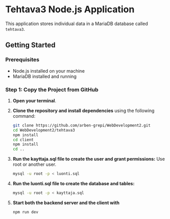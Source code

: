 # Tehtava3 Node.js Application

This application stores individual data in a MariaDB database called `tehtava3`.

## Getting Started

### Prerequisites

- Node.js installed on your machine
- MariaDB installed and running

### Step 1: Copy the Project from GitHub

1. **Open your terminal**.

2. **Clone the repository and install dependencies** using the following command:

   ```bash
   git clone https://github.com/arben-grepi/WebDevelopment2.git
   cd WebDevelopment2/tehtava3
   npm install
   cd client
   npm install
   cd ..

   ```

3. **Run the kayttaja.sql file to create the user and grant permissions:** Use root or another user.

   ```bash
   mysql -u root -p < luonti.sql

   ```

4. **Run the luonti.sql file to create the database and tables:**

   ```bash
   mysql -u root -p < kayttaja.sql

   ```


5. **Start both the backend server and the client with** 

   ```bash
   npm run dev

   ```

